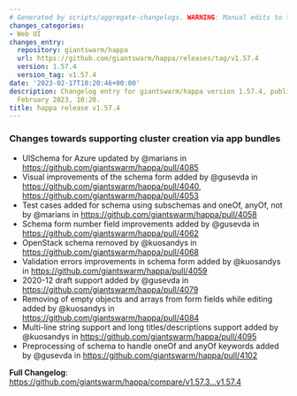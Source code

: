 ```yaml
---
# Generated by scripts/aggregate-changelogs. WARNING: Manual edits to this files will be overwritten.
changes_categories:
- Web UI
changes_entry:
  repository: giantswarm/happa
  url: https://github.com/giantswarm/happa/releases/tag/v1.57.4
  version: 1.57.4
  version_tag: v1.57.4
date: '2023-02-17T10:20:46+00:00'
description: Changelog entry for giantswarm/happa version 1.57.4, published on 17
  February 2023, 10:20.
title: happa release v1.57.4
---
```


### Changes towards supporting cluster creation via app bundles

* UISchema for Azure updated by @marians in https://github.com/giantswarm/happa/pull/4085
* Visual improvements of the schema form added by @gusevda in https://github.com/giantswarm/happa/pull/4040, https://github.com/giantswarm/happa/pull/4053
* Test cases added for schema using subschemas and oneOf, anyOf, not by @marians in https://github.com/giantswarm/happa/pull/4058
* Schema form number field improvements added by @gusevda in https://github.com/giantswarm/happa/pull/4062
* OpenStack schema removed by @kuosandys in https://github.com/giantswarm/happa/pull/4068
* Validation errors improvements in schema form added by @kuosandys in https://github.com/giantswarm/happa/pull/4059
* 2020-12 draft support added by @gusevda in https://github.com/giantswarm/happa/pull/4079
* Removing of empty objects and arrays from form fields while editing added by @kuosandys in https://github.com/giantswarm/happa/pull/4084
* Multi-line string support and long titles/descriptions support added by @kuosandys in https://github.com/giantswarm/happa/pull/4095
* Preprocessing of schema to handle oneOf and anyOf keywords added by @gusevda in https://github.com/giantswarm/happa/pull/4102


**Full Changelog**: https://github.com/giantswarm/happa/compare/v1.57.3...v1.57.4

